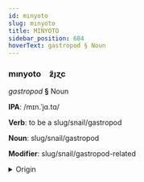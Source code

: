 ```yaml
---
id: mınyoto
slug: mınyoto
title: MINYOTO
sidebar_position: 684
hoverText: gastropod § Noun
---
```


### mınyoto&emsp;<span kind="abugida">ƶ̃ȷɀc</span>

*gastropod* **§** Noun

**IPA**: /mɪn.ˈjɑ.tɑ/

**Verb**: to be a slug/snail/gastropod

**Noun**: slug/snail/gastropod

**Modifier**: slug/snail/gastropod-related

<details>
    <summary>Origin</summary>
    Sicilian mignatta /mɪɲɲat̪t̪a/<br/>
    <em>Romance Language Family</em>
</details>